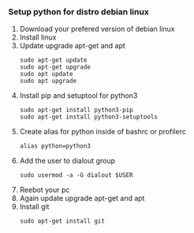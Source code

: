 ### Setup python for distro debian linux 

1) Download your prefered version of debian linux
2) Install linux
3) Update upgrade apt-get and apt
    ```
    sudo apt-get update
    sudo apt-get upgrade
    sudo apt update
    sudo apt upgrade
    ```
4) Install pip and setuptool for python3
    ```
    sudo apt-get install python3-pip
    sudo apt-get install python3-setuptools
    ```
5) Create alias for python inside of bashrc or profilerc
    ```
    alias python=python3
    ```
6) Add the user to dialout group
    ```
    sudo usermod -a -G dialout $USER
    ```
7) Reebot your pc
8) Again update upgrade apt-get and apt
9) Install git 
    ```
    sudo apt-get install git
    ```
    

